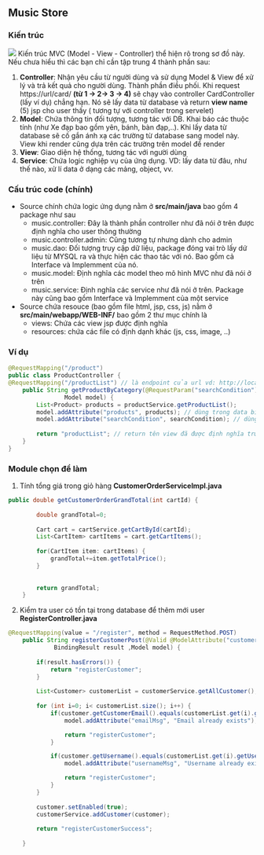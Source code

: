 ## Music Store

### Kiến trúc
![](https://terasolunaorg.github.io/guideline/1.0.1.RELEASE/en/_images/RequestLifecycle.png)
Kiến trúc MVC (Model - View - Controller) thể hiện rõ trong sơ đồ này. Nếu chưa hiểu thì các bạn chỉ cần tập trung 4 thành phần sau:
1. **Controller**:  Nhận yêu cầu từ người dùng và sử dụng Model & View để xử lý và trả kết quả cho người dùng. Thành phần điều phối. Khi request https://url/card/ **(từ 1 -> 2-> 3 -> 4)** sẽ chạy vào controller CardController (lấy ví dụ) chẳng hạn. Nó sẽ lấy data từ database và return **view name** (5) jsp cho user thấy ( tương tự với controller trong servelet) 
2. **Model**: Chứa thông tin đối tượng, tương tác với DB. Khai báo các thuộc tính (như Xe đạp bao gồm yên, bánh, bàn đạp,..). Khi lấy data từ database sẽ cố gắn ánh xạ các trường từ database sang model này. View khi render cũng dựa trên các trường trên model để render
3. **View**: Giao diện hệ thống, tương tác với người dùng
4. **Service**: Chứa logic nghiệp vụ của ứng dụng. VD: lấy data từ đâu, như thế nào, xử lí data ở dạng các mảng, object, vv.


### Cấu trúc code (chính)
- Source chính chứa logic ứng dụng nằm ở **src/main/java** bao gồm 4 package như sau
    * music.controller: Đây là thành phần controller như đã nói ở trên được định nghĩa cho user thông thường
    * music.controller.admin: Cũng tương tự nhưng dành cho admin
    * music.dao: Đối tượng truy cập dữ liệu, package đóng vai trò lấy dứ liệu từ MYSQL ra và thực hiện các thao tác với nó. Bao gồm cả Interface và Implemment của nó. 
    * music.model: Định nghĩa các model theo mô hình MVC như đã nói ở trên
    * music.service: Định nghĩa các service như đã nói ở trên. Package này cũng bao gồm Interface và Implemment của một service
- Source chứa resouce (bao gồm file html, jsp, css, js) nằm ở **src/main/webapp/WEB-INF/** bao gồm 2 thư mục chính là
    * views: Chứa các view jsp được định nghĩa
    * resources: chứa các file có định dạnh khác (js, css, image, ..) 
    
    
### Ví dụ
```java
@RequestMapping("/product")
public class ProductController {
@RequestMapping("/productList") // là endpoint của url vd: http://localhost/productList
	public String getProductByCategory(@RequestParam("searchCondition") String searchCondition,
				Model model) {
		List<Product> products = productService.getProductList();
		model.addAttribute("products", products); // dùng trong data binding để view render
		model.addAttribute("searchCondition", searchCondition); // dùng trong data binding để view render
		
		return "productList"; // return tên view đã được định nghĩa trước
	}
}
```


### Module chọn để làm

1. Tính tổng giá trong giỏ hàng **CustomerOrderServiceImpl.java**
```java
public double getCustomerOrderGrandTotal(int cartId) {
		
		double grandTotal=0;
		
		Cart cart = cartService.getCartById(cartId);
		List<CartItem> cartItems = cart.getCartItems();
		
		for(CartItem item: cartItems) {
			grandTotal+=item.getTotalPrice();
		}
		
		
		return grandTotal;
	}
```
2. Kiểm tra user có tồn tại trong database để thêm mới user **RegisterController.java**
```java
@RequestMapping(value = "/register", method = RequestMethod.POST)
	public String registerCustomerPost(@Valid @ModelAttribute("customer") Customer customer,
			 BindingResult result ,Model model) {
		
		if(result.hasErrors()) {
			return "registerCustomer";
		}
		
		List<Customer> customerList = customerService.getAllCustomer();
		
		for (int i=0; i< customerList.size(); i++) {
            if(customer.getCustomerEmail().equals(customerList.get(i).getCustomerEmail())) {
                model.addAttribute("emailMsg", "Email already exists");

                return "registerCustomer";
            }

            if(customer.getUsername().equals(customerList.get(i).getUsername())) {
                model.addAttribute("usernameMsg", "Username already exists");

                return "registerCustomer";
            }
        }
		
		customer.setEnabled(true);
		customerService.addCustomer(customer);
		
		return "registerCustomerSuccess";
		
	}
```



